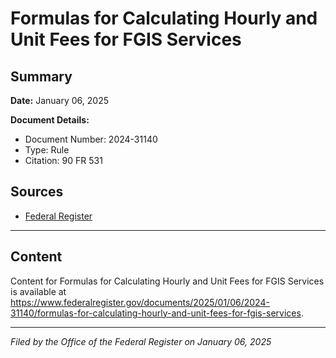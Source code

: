 # Formulas for Calculating Hourly and Unit Fees for FGIS Services

## Summary

**Date:** January 06, 2025

**Document Details:**
- Document Number: 2024-31140
- Type: Rule
- Citation: 90 FR 531

## Sources
- [Federal Register](https://www.federalregister.gov/documents/2025/01/06/2024-31140/formulas-for-calculating-hourly-and-unit-fees-for-fgis-services)

---

## Content

Content for Formulas for Calculating Hourly and Unit Fees for FGIS Services is available at https://www.federalregister.gov/documents/2025/01/06/2024-31140/formulas-for-calculating-hourly-and-unit-fees-for-fgis-services.

---

*Filed by the Office of the Federal Register on January 06, 2025*
